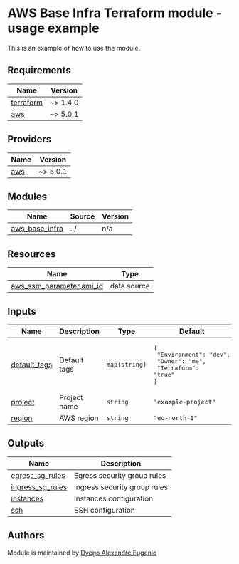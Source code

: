# AWS Base Infra Terraform module - usage example

This is an example of how to use the module.

<!-- markdownlint-disable MD033 -->
<!-- BEGINNING OF PRE-COMMIT-TERRAFORM DOCS HOOK -->
## Requirements

| Name | Version |
|------|---------|
| <a name="requirement_terraform"></a> [terraform](#requirement\_terraform) | ~> 1.4.0 |
| <a name="requirement_aws"></a> [aws](#requirement\_aws) | ~> 5.0.1 |

## Providers

| Name | Version |
|------|---------|
| <a name="provider_aws"></a> [aws](#provider\_aws) | ~> 5.0.1 |

## Modules

| Name | Source | Version |
|------|--------|---------|
| <a name="module_aws_base_infra"></a> [aws\_base\_infra](#module\_aws\_base\_infra) | ../ | n/a |

## Resources

| Name | Type |
|------|------|
| [aws_ssm_parameter.ami_id](https://registry.terraform.io/providers/hashicorp/aws/latest/docs/data-sources/ssm_parameter) | data source |

## Inputs

| Name | Description | Type | Default | Required |
|------|-------------|------|---------|:--------:|
| <a name="input_default_tags"></a> [default\_tags](#input\_default\_tags) | Default tags | `map(string)` | <pre>{<br>  "Environment": "dev",<br>  "Owner": "me",<br>  "Terraform": "true"<br>}</pre> | no |
| <a name="input_project"></a> [project](#input\_project) | Project name | `string` | `"example-project"` | no |
| <a name="input_region"></a> [region](#input\_region) | AWS region | `string` | `"eu-north-1"` | no |

## Outputs

| Name | Description |
|------|-------------|
| <a name="output_egress_sg_rules"></a> [egress\_sg\_rules](#output\_egress\_sg\_rules) | Egress security group rules |
| <a name="output_ingress_sg_rules"></a> [ingress\_sg\_rules](#output\_ingress\_sg\_rules) | Ingress security group rules |
| <a name="output_instances"></a> [instances](#output\_instances) | Instances configuration |
| <a name="output_ssh"></a> [ssh](#output\_ssh) | SSH configuration |
<!-- END OF PRE-COMMIT-TERRAFORM DOCS HOOK -->
<!-- markdownlint-enable MD033 -->

## Authors

Module is maintained by [Dyego Alexandre Eugenio](https://github.com/dyegoe)
